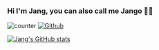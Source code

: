 ### Hi I'm Jang, you can also call me Jango ✌🏼
![counter](https://enxf8byei2cc1ln.m.pipedream.net)
[![Github](https://img.shields.io/github/followers/jango707?label=Follow&style=social)](https://github.com/jango707)


[![Jang's GitHub stats](https://github-readme-stats.vercel.app/api?count_private=true&username=jango707&show_icons=true&theme=cobalt)](https://github.com/jango707)
 

